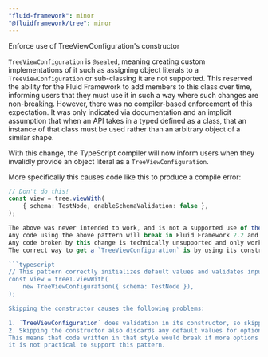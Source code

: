 ```yaml
---
"fluid-framework": minor
"@fluidframework/tree": minor
---
```


Enforce use of TreeViewConfiguration's constructor

`TreeViewConfiguration` is `@sealed`, meaning creating custom implementations of it such as assigning object literals to a `TreeViewConfiguration` or sub-classing it are not supported.
This reserved the ability for the Fluid Framework to add members to this class over time, informing users that they must use it in such a way where such changes are non-breaking.
However, there was no compiler-based enforcement of this expectation.
It was only indicated via documentation and an implicit assumption that when an API takes in a typed defined as a class, that an instance of that class must be used rather than an arbitrary object of a similar shape.

With this change, the TypeScript compiler will now inform users when they invalidly provide an object literal as a `TreeViewConfiguration`.

More specifically this causes code like this to produce a compile error:

```typescript
// Don't do this!
const view = tree.viewWith(
	{ schema: TestNode, enableSchemaValidation: false },
);

The above was never intended to work, and is not a supported use of the `viewWith` since it requires a `TreeViewConfiguration` which is sealed.
Any code using the above pattern will break in Fluid Framework 2.2 and above. Such code will need to be updated to the pattern shown below.
Any code broken by this change is technically unsupported and only worked due to a gap in the type checking. This is not considered a breaking change.
The correct way to get a `TreeViewConfiguration` is by using its constructor:

```typescript
// This pattern correctly initializes default values and validates input.
const view = tree1.viewWith(
	new TreeViewConfiguration({ schema: TestNode }),
);

Skipping the constructor causes the following problems:

1. `TreeViewConfiguration` does validation in its constructor, so skipping it also skips the validation which leads to much less friendly error messages for invalid schema.
2. Skipping the constructor also discards any default values for options like `enableSchemaValidation`.
This means that code written in that style would break if more options were added. Since such changes are planned,
it is not practical to support this pattern.
